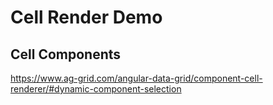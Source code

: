 # Cell Render Demo



## Cell Components
https://www.ag-grid.com/angular-data-grid/component-cell-renderer/#dynamic-component-selection
